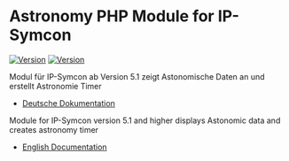 Astronomy PHP Module for IP-Symcon
===
[![Version](https://img.shields.io/badge/Symcon-PHPModule-red.svg)](https://www.symcon.de/service/dokumentation/entwicklerbereich/sdk-tools/sdk-php/)
[![Version](https://img.shields.io/badge/Symcon%20Version-%3E%205.1-green.svg)](https://www.symcon.de/service/dokumentation/installation/migration-v40-v41/)

Modul für IP-Symcon ab Version 5.1 zeigt Astonomische Daten an und erstellt Astronomie Timer

 - [Deutsche Dokumentation](docs/de/README.md "Deutsche Dokumentation")
 
Module for IP-Symcon version 5.1 and higher displays Astonomic data and creates astronomy timer

 - [English Documentation](docs/en/README.md "English documentation") 